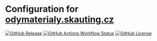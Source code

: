 # Configuration for [odymaterialy.skauting.cz](https://odymaterialy.skauting.cz)

[![GitHub Release](https://img.shields.io/github/v/release/scout-handbook/odymaterialy.skauting.cz?logo=github)](https://github.com/scout-handbook/odymaterialy.skauting.cz/releases)
[![GitHub Actions Workflow Status](https://img.shields.io/github/actions/workflow/status/scout-handbook/odymaterialy.skauting.cz/CI.yml?branch=master&logo=github)](https://github.com/scout-handbook/odymaterialy.skauting.cz/actions)
[![GitHub License](https://img.shields.io/github/license/scout-handbook/odymaterialy.skauting.cz)](https://github.com/scout-handbook/odymaterialy.skauting.cz/blob/master/LICENSE.md)
